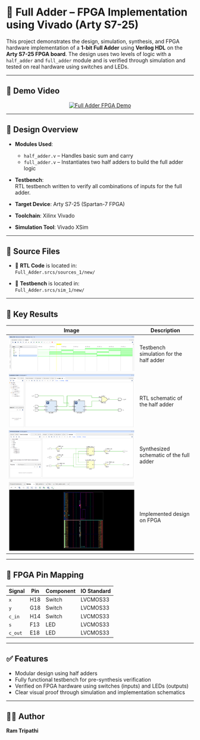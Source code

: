 # 🔢 Full Adder – FPGA Implementation using Vivado (Arty S7-25)

This project demonstrates the design, simulation, synthesis, and FPGA hardware implementation of a **1-bit Full Adder** using **Verilog HDL** on the **Arty S7-25 FPGA board**. The design uses two levels of logic with a `half_adder` and `full_adder` module and is verified through simulation and tested on real hardware using switches and LEDs.

---

## 🎥 Demo Video

<p align="center">
  <a href="https://youtu.be/F-l0RDR43Ho" target="_blank">
    <img src="https://img.youtube.com/vi/F-l0RDR43Ho/0.jpg" alt="Full Adder FPGA Demo" width="600"/>
  </a>
</p>

---

## 📐 Design Overview

- **Modules Used**:
  - `half_adder.v` – Handles basic sum and carry
  - `full_adder.v` – Instantiates two half adders to build the full adder logic

- **Testbench**:  
  RTL testbench written to verify all combinations of inputs for the full adder.

- **Target Device**: Arty S7-25 (Spartan-7 FPGA)  
- **Toolchain**: Xilinx Vivado  
- **Simulation Tool**: Vivado XSim

---

## 📁 Source Files

- 🔸 **RTL Code** is located in:  
  `Full_Adder.srcs/sources_1/new/`

- 🔸 **Testbench** is located in:  
  `Full_Adder.srcs/sim_1/new/`

---

## 🧪 Key Results

| Image | Description |
|-------|-------------|
| ![Half Adder Testbench](Half_adder_testbench_behaviour_Simulation.png) | Testbench simulation for the half adder |
| ![RTL Schematic](RTL_Elaborated_design_schematic_HA.png) | RTL schematic of the half adder |
| ![Synthesis Full Adder](SYNTHESIZED_SCHEMATIC_FA.png) | Synthesized schematic of the full adder |
| ![Implementation Full Adder](Implemented_design_FA.png) | Implemented design on FPGA |

---

## 🔌 FPGA Pin Mapping

| Signal  | Pin | Component | IO Standard |
|---------|-----|-----------|-------------|
| `x`     | H18 | Switch    | LVCMOS33    |
| `y`     | G18 | Switch    | LVCMOS33    |
| `c_in`  | H14 | Switch    | LVCMOS33    |
| `s`     | F13 | LED       | LVCMOS33    |
| `c_out` | E18 | LED       | LVCMOS33    |

---

## ✅ Features

- Modular design using half adders
- Fully functional testbench for pre-synthesis verification
- Verified on FPGA hardware using switches (inputs) and LEDs (outputs)
- Clear visual proof through simulation and implementation schematics

---

## 👨‍💻 Author

**Ram Tripathi** 

